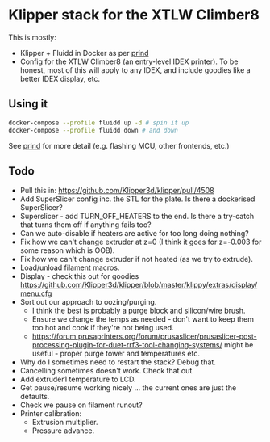 # Klipper stack for the XTLW Climber8

This is mostly:

- Klipper + Fluidd in Docker as per [prind](https://github.com/mkuf/prind)
- Config for the XTLW Climber8 (an entry-level IDEX printer). To be honest, most of this will apply to any IDEX, and include goodies like a better IDEX display, etc.

## Using it

```sh
docker-compose --profile fluidd up -d # spin it up
docker-compose --profile fluidd down # and down
```

See [prind](https://github.com/mkuf/prind) for more detail (e.g. flashing MCU, other frontends, etc.)

## Todo

- Pull this in: https://github.com/Klipper3d/klipper/pull/4508
- Add SuperSlicer config inc. the STL for the plate. Is there a dockerised SuperSlicer?
- Superslicer - add TURN_OFF_HEATERS to the end. Is there a try-catch that turns them off if anything fails too?
- Can we auto-disable if heaters are active for too long doing nothing?
- Fix how we can't change extruder at z=0 (I think it goes for z=-0.003 for some reason which is OOB).
- Fix how we can't change extruder if not heated (as we try to extrude).
- Load/unload filament macros.
- Display - check this out for goodies https://github.com/Klipper3d/klipper/blob/master/klippy/extras/display/menu.cfg
- Sort out our approach to oozing/purging. 
  - I think the best is probably a purge block and silicon/wire brush. 
  - Ensure we change the temps as needed - don't want to keep them too hot and cook if they're not being used.
  - https://forum.prusaprinters.org/forum/prusaslicer/prusaslicer-post-processing-plugin-for-duet-rrf3-tool-changing-systems/ might be useful - proper purge tower and temperatures etc.
- Why do I sometimes need to restart the stack? Debug that.
- Cancelling sometimes doesn't work. Check that out.
- Add extruder1 temperature to LCD. 
- Get pause/resume working nicely ... the current ones are just the defaults.
- Check we pause on filament runout?
- Printer calibration:
  - Extrusion multiplier.
  - Pressure advance.